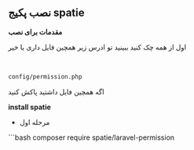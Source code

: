 ## نصب پکیج spatie

__مقدمات برای نصب__

اول از همه چک کنید ببینید تو ادرس زیر همچین فایل داری یا خیر 


‍‍
```bash
config/permission.php
```



اگه همچین فایل داشتید پاکش کنید

__install spatie__


* مرحله اول 



‍‍‍```bash
 composer require spatie/laravel-permission
```

